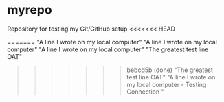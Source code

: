 # myrepo
Repository for testing my Git/GitHub setup
<<<<<<< HEAD

=======
"A line I wrote on my local computer" 
"A line I wrote on my local computer" 
"A line I wrote on my local computer" 
"The greatest test line OAT" 
>>>>>>> bebcd5b (done)
"The greatest test line OAT" 
"A line I wrote on my local computer - Testing Connection  " 
